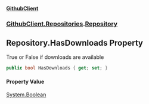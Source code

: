 #### [GithubClient](index.md 'index')
### [GithubClient.Repositories](GithubClient.Repositories.md 'GithubClient.Repositories').[Repository](GithubClient.Repositories.Repository.md 'GithubClient.Repositories.Repository')

## Repository.HasDownloads Property

True or False if downloads are available

```csharp
public bool HasDownloads { get; set; }
```

#### Property Value
[System.Boolean](https://docs.microsoft.com/en-us/dotnet/api/System.Boolean 'System.Boolean')